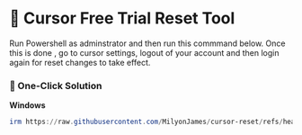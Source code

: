# 🚀 Cursor Free Trial Reset Tool

Run Powershell as adminstrator and then run this commmand below. Once this is done , go to cursor settings, logout of your account and then login again for reset changes to take effect.

### 🚀 One-Click Solution

**Windows**

```powershell
irm https://raw.githubusercontent.com/MilyonJames/cursor-reset/refs/heads/master/cursor_script.ps1 | iex
```



